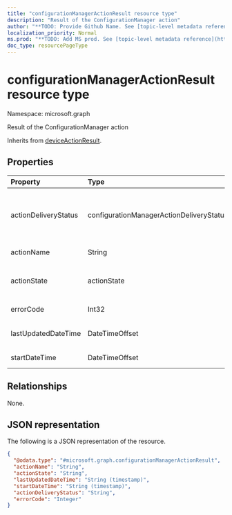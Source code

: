```yaml
---
title: "configurationManagerActionResult resource type"
description: "Result of the ConfigurationManager action"
author: "**TODO: Provide Github Name. See [topic-level metadata reference](https://msgo.azurewebsites.net/add/document/guidelines/metadata.html#topic-level-metadata)**"
localization_priority: Normal
ms.prod: "**TODO: Add MS prod. See [topic-level metadata reference](https://msgo.azurewebsites.net/add/document/guidelines/metadata.html#topic-level-metadata)**"
doc_type: resourcePageType
---
```


# configurationManagerActionResult resource type

Namespace: microsoft.graph



Result of the ConfigurationManager action


Inherits from [deviceActionResult](../resources/deviceactionresult.md).

## Properties
|Property|Type|Description|
|:---|:---|:---|
|actionDeliveryStatus|configurationManagerActionDeliveryStatus|State of the action being delivered to on-prem server. Possible values are: `unknown`, `pendingDelivery`, `deliveredToConnectorService`, `failedToDeliverToConnectorService`, `deliveredToOnPremisesServer`.|
|actionName|String|Action name Inherited from [deviceActionResult](../resources/deviceactionresult.md)|
|actionState|actionState|State of the action Inherited from [deviceActionResult](../resources/deviceactionresult.md). Possible values are: `none`, `pending`, `canceled`, `active`, `done`, `failed`, `notSupported`.|
|errorCode|Int32|Error code of Configuration Manager action from client|
|lastUpdatedDateTime|DateTimeOffset|Time the action state was last updated Inherited from [deviceActionResult](../resources/deviceactionresult.md)|
|startDateTime|DateTimeOffset|Time the action was initiated Inherited from [deviceActionResult](../resources/deviceactionresult.md)|

## Relationships
None.

## JSON representation
The following is a JSON representation of the resource.
<!-- {
  "blockType": "resource",
  "@odata.type": "microsoft.graph.configurationManagerActionResult"
}
-->
``` json
{
  "@odata.type": "#microsoft.graph.configurationManagerActionResult",
  "actionName": "String",
  "actionState": "String",
  "lastUpdatedDateTime": "String (timestamp)",
  "startDateTime": "String (timestamp)",
  "actionDeliveryStatus": "String",
  "errorCode": "Integer"
}
```

